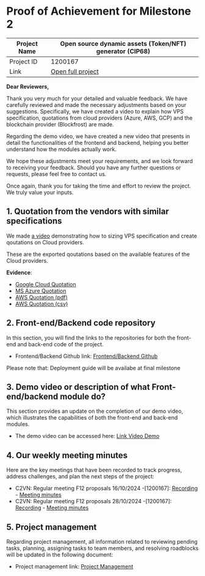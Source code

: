 #  Proof of Achievement for Milestone 2
|  Project Name |Open source dynamic assets (Token/NFT) generator (CIP68)|
| ------------ | ------------ |
| Project ID  | 1200167 |
|  Link  |  [Open full project](https://milestones.projectcatalyst.io/projects/1200167/) |


**Dear Reviewers,**

Thank you very much for your detailed and valuable feedback. We have carefully reviewed and made the necessary adjustments based on your suggestions. Specifically, we have created a video to explain how VPS specification, quotations from cloud providers (Azure, AWS, GCP) and the blockchain provider (Blockfrost) are made.

Regarding the demo video, we have created a new video that presents in detail the functionalities of the frontend and backend, helping you better understand how the modules actually work.

We hope these adjustments meet your requirements, and we look forward to receiving your feedback. Should you have any further questions or requests, please feel free to contact us.

Once again, thank you for taking the time and effort to review the project. We truly value your inputs.




## **1. Quotation from the vendors with similar specifications**  
We  made [a video](https://youtu.be/JLPLQbbqhjM) demonstrating how to sizing VPS specification and create qoutations on Cloud providers.

These are the exported qoutations based on the available features of the Cloud providers.

**Evidence**:  
- [Google Cloud Quotation](https://github.com/cardano2vn/Project-Catalyst/blob/main/1200167%3AOpen%20source%20dynamic%20assets-CIP68/Milestone%202/GCP%20Qoutation.csv)
- [MS Azure Quotation](https://github.com/cardano2vn/Project-Catalyst/blob/main/1200167%3AOpen%20source%20dynamic%20assets-CIP68/Milestone%202/MS%20Azure%20Qoutation.xlsx)
- [AWS Quotation (pdf)](https://github.com/cardano2vn/Project-Catalyst/blob/main/1200167%3AOpen%20source%20dynamic%20assets-CIP68/Milestone%202/AWS%20Qoutation.pdf)
- [AWS Quotation (csv)](https://github.com/cardano2vn/Project-Catalyst/blob/main/1200167%3AOpen%20source%20dynamic%20assets-CIP68/Milestone%202/AWS%20Qoutation.csv)


## **2. Front-end/Backend code repository**  

In this section, you will find the links to the repositories for both the front-end and back-end code of the project. 

- Frontend/Backend Github link: [Frontend/Backend Github](https://github.com/cardano2vn/cip68generator)

Please note that: Deployment guide will be availabe at final milestone


## **3. Demo video or description of what Front-end/backend module do?**  

This section provides an update on the completion of our demo video, which illustrates the capabilities of both the front-end and back-end modules.

- The demo video can be accessed here: [Link Video Demo](https://youtu.be/2xrwxJ9sQ0k)


## **4. Our weekly meeting minutes**  

Here are the key meetings that have been recorded to track progress, address challenges, and plan the next steps of the project:

- C2VN: Regular meeting F12 proposals 16/10/2024 -[1200167]: [Recording](https://youtu.be/7X_SfW__VWA) - [Meeting minutes](https://github.com/cardano2vn/Project-Catalyst/blob/main/1200167%3AOpen%20source%20dynamic%20assets-CIP68/Milestone%202/%5BEnglish%5D%20Meeting%20Minutes%20_%201200167-Open%20source%20dynamic%20assets%20generator%20CIP68.pdf)
- C2VN: Regular meeting F12 proposals 28/10/2024 -[1200167]: [Recording](https://youtu.be/fQ7vWrSnm4M) - [Meeting minutes](https://github.com/cardano2vn/Project-Catalyst/blob/main/1200167%3AOpen%20source%20dynamic%20assets-CIP68/Milestone%202/28_10_2024%20_%201200167%20-%20Open%20source%20dynamic%20assets%20%20CIP68.docx.pdf)



## **5. Project management**  

Regarding project management, all information related to reviewing pending tasks, planning, assigning tasks to team members, and resolving roadblocks will be updated in the following document: 
- Project management link: [Project Management](https://docs.google.com/spreadsheets/d/1BZDGPv1d1MHMyX7ycNraAZght-hz44lT/edit?gid=1613824326#gid=1613824326)



